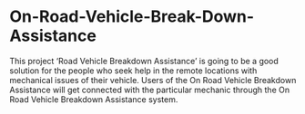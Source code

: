 # On-Road-Vehicle-Break-Down-Assistance
This project ‘Road Vehicle Breakdown Assistance’ is going to be a good solution for the 
people who seek help in the remote locations with mechanical issues of their vehicle. Users of
the On Road Vehicle Breakdown Assistance will get connected with the particular mechanic 
through the On Road Vehicle Breakdown Assistance system.
